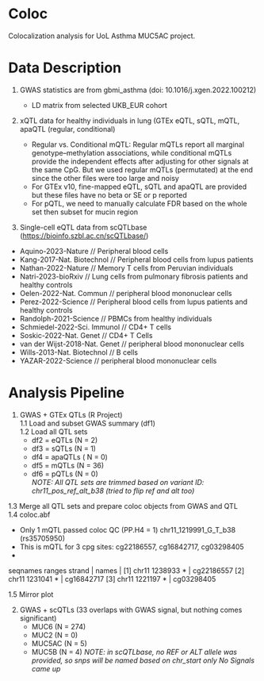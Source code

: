 # Coloc
Colocalization analysis for UoL Asthma MUC5AC project.

# Data Description
1. GWAS statistics are from gbmi_asthma (doi: 10.1016/j.xgen.2022.100212)
   - LD matrix from selected UKB_EUR cohort
     
2. xQTL data for healthy individuals in lung (GTEx eQTL, sQTL, mQTL, apaQTL (regular, conditional)
   - Regular vs. Conditional mQTL: Regular mQTLs report all marginal genotype–methylation associations, while conditional mQTLs provide the independent effects after adjusting for other signals at the same CpG. But we used regular mQTLs (permutated) at the end since the other files were too large and noisy
   - For GTEx v10, fine-mapped eQTL, sQTL and apaQTL are provided but these files have no beta or SE or p reported
   - For pQTL, we need to manually calculate FDR based on the whole set then subset for mucin region
     
3.  Single-cell eQTL data from scQTLbase (https://bioinfo.szbl.ac.cn/scQTLbase/)
   - Aquino-2023-Nature // Peripheral blood cells
   - Kang-2017-Nat. Biotechnol // Peripheral blood cells from lupus patients
   - Nathan-2022-Nature // Memory T cells from Peruvian individuals
   - Natri-2023-bioRxiv // Lung cells from pulmonary fibrosis patients and healthy controls
   - Oelen-2022-Nat. Commun // peripheral blood mononuclear cells
   - Perez-2022-Science // Peripheral blood cells from lupus patients and healthy controls
   - Randolph-2021-Science // PBMCs from healthy individuals
   - Schmiedel-2022-Sci. Immunol //  CD4+ T cells
   - Soskic-2022-Nat. Genet // CD4+ T Cells
   - van der Wijst-2018-Nat. Genet // peripheral blood mononuclear cells
   - Wills-2013-Nat. Biotechnol // B cells
   - YAZAR-2022-Science // peripheral blood mononuclear cells

# Analysis Pipeline
1. GWAS + GTEx QTLs (R Project)  
1.1 Load and subset GWAS summary (df1)  
1.2 Load all QTL sets  
   - df2 = eQTLs (N = 2)
   - df3 = sQTLs (N = 1)
   - df4 = apaQTLs ( N = 0)
   - df5 = mQTLs (N = 36)
   - df6 = pQTLs (N = 0)  
*NOTE: All QTL sets are trimmed based on variant ID: chr11_pos_ref_alt_b38 (tried to flip ref and alt too)*

1.3 Merge all QTL sets and prepare coloc objects from GWAS and QTL  
1.4 coloc.abf  
   - Only 1 mQTL passed coloc QC (PP.H4 = 1) chr11_1219991_G_T_b38 (rs35705950)
   - This is mQTL for 3 cpg sites: cg22186557, cg16842717, cg03298405
   - 
seqnames    ranges strand |       names
         <Rle> <IRanges>  <Rle> | <character>
  [1]    chr11   1238933      * |  cg22186557
  [2]    chr11   1231041      * |  cg16842717
  [3]    chr11   1221197      * |  cg03298405

1.5 Mirror plot  


2. GWAS + scQTLs (33 overlaps with GWAS signal, but nothing comes significant)
   - MUC6 (N = 274)
   - MUC2 (N = 0)
   - MUC5AC (N = 5)
   - MUC5B (N = 4)
*NOTE: in scQTLbase, no REF or ALT allele was provided, so snps will be named based on chr_start only*
*No  Signals came up*

